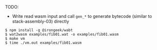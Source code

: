 TODO:
- Write read wasm input and call `gen_*` to generate bytecode (similar to stack-assembly-03) directly

```
$ npm install -g @irongeek/wabt
$ wat2wasm examples/fib01.wat -o examples/fib01.wasm
$ make vm
$ time ./vm.out examples/fib01.wasm
```